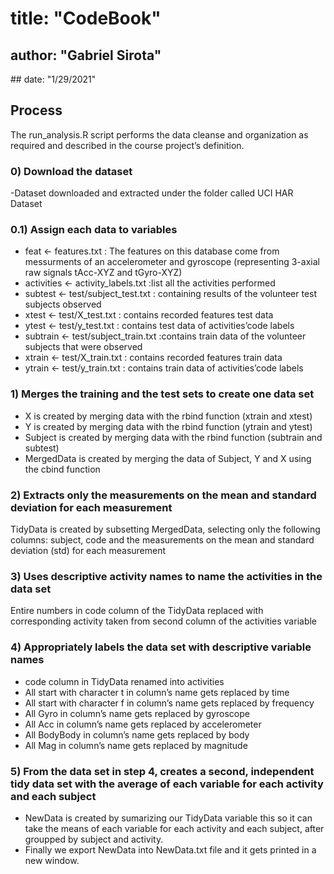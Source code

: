 # title: "CodeBook"
## author: "Gabriel Sirota"
## date: "1/29/2021"

## Process 
The run_analysis.R script performs the data cleanse and organization as required and described in the course project’s definition.

### 0) Download the dataset
-Dataset downloaded and extracted under the folder called UCI HAR Dataset

### 0.1) Assign each data to variables
- feat <- features.txt : The features on this database come from messurments of an  accelerometer and gyroscope (representing 3-axial raw signals tAcc-XYZ and tGyro-XYZ)
- activities <- activity_labels.txt :list all the activities performed
- subtest <- test/subject_test.txt : containing results of the volunteer test subjects observed
- xtest <- test/X_test.txt : contains recorded features test data
- ytest <- test/y_test.txt : contains test data of activities’code labels
- subtrain <- test/subject_train.txt :contains train data of the volunteer subjects that were observed
- xtrain <- test/X_train.txt : contains recorded features train data
- ytrain <- test/y_train.txt : contains train data of activities’code labels

### 1) Merges the training and the test sets to create one data set
- X  is created by merging data with the rbind function (xtrain and xtest) 
- Y  is created by merging data with the rbind function (ytrain and ytest)
- Subject is created by merging data with the rbind function (subtrain and subtest)
- MergedData is created by merging the data of Subject, Y and X using  the cbind function

### 2) Extracts only the measurements on the mean and standard deviation for each measurement
TidyData is created by subsetting MergedData, selecting only  the following columns: subject, code and the measurements on the mean and standard deviation (std) for each measurement

### 3) Uses descriptive activity names to name the activities in the data set
Entire numbers in code column of the TidyData replaced with corresponding activity taken from second column of the activities variable

### 4) Appropriately labels the data set with descriptive variable names
- code column in TidyData renamed into activities
- All start with character t in column’s name gets replaced by time
- All start with character f in column’s name gets replaced by frequency
- All Gyro in column’s name gets replaced by gyroscope
- All Acc in column’s name gets replaced by accelerometer
- All BodyBody in column’s name gets replaced by body
- All Mag in column’s name gets replaced by magnitude

### 5) From the data set in step 4, creates a second, independent tidy data set with the average of each variable for each activity and each subject
- NewData is created by sumarizing our TidyData variable  this so it can take the means of each variable for each activity and each subject, after groupped by subject and activity.
- Finally we export NewData into NewData.txt file and it gets printed in a new window.
